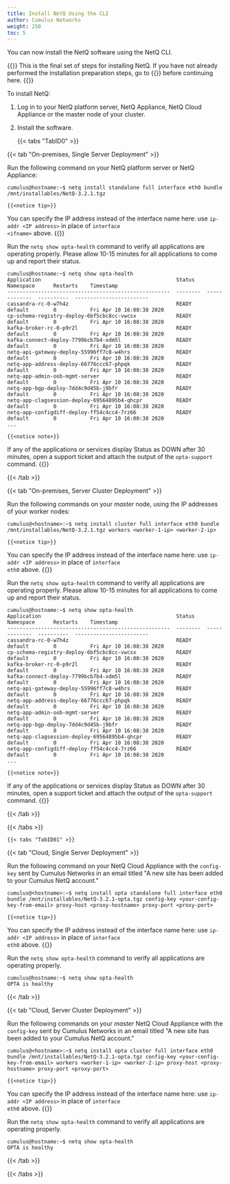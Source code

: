 ```yaml
---
title: Install NetQ Using the CLI
author: Cumulus Networks
weight: 250
toc: 5
---
```

You can now install the NetQ software using the NetQ CLI.

{{<notice info>}}
This is the final set of steps for installing NetQ. If you have not already performed the installation preparation steps, go to {{<link title="Install the NetQ System">}} before continuing here.
{{</notice>}}

To install NetQ:

1. Log in to your NetQ platform server, NetQ Appliance, NetQ Cloud Appliance or the master node of your cluster.

2. Install the software.

    {{< tabs "TabID0" >}}

{{< tab "On-premises, Single Server Deployment" >}}

Run the following command on your NetQ platform server or NetQ Appliance:

```
cumulus@hostname:~$ netq install standalone full interface eth0 bundle /mnt/installables/NetQ-3.2.1.tgz
```

    {{<notice tip>}}
You can specify the IP address instead of the interface name here: use <code>ip-addr &lt;IP address&gt;</code> in place of <code>interface &lt;ifname&gt;</code> above.
{{</notice>}}

Run the `netq show opta-health` command to verify all applications are operating properly. Please allow 10-15 minutes for all applications to come up and report their status.

```
cumulus@hostname:~$ netq show opta-health
Application                                            Status    Namespace      Restarts    Timestamp
-----------------------------------------------------  --------  -------------  ----------  ------------------------
cassandra-rc-0-w7h4z                                   READY     default        0           Fri Apr 10 16:08:38 2020
cp-schema-registry-deploy-6bf5cbc8cc-vwcsx             READY     default        0           Fri Apr 10 16:08:38 2020
kafka-broker-rc-0-p9r2l                                READY     default        0           Fri Apr 10 16:08:38 2020
kafka-connect-deploy-7799bcb7b4-xdm5l                  READY     default        0           Fri Apr 10 16:08:38 2020
netq-api-gateway-deploy-55996ff7c8-w4hrs               READY     default        0           Fri Apr 10 16:08:38 2020
netq-app-address-deploy-66776ccc67-phpqk               READY     default        0           Fri Apr 10 16:08:38 2020
netq-app-admin-oob-mgmt-server                         READY     default        0           Fri Apr 10 16:08:38 2020
netq-app-bgp-deploy-7dd4c9d45b-j9bfr                   READY     default        0           Fri Apr 10 16:08:38 2020
netq-app-clagsession-deploy-69564895b4-qhcpr           READY     default        0           Fri Apr 10 16:08:38 2020
netq-app-configdiff-deploy-ff54c4cc4-7rz66             READY     default        0           Fri Apr 10 16:08:38 2020
...
```

    {{<notice note>}}
If any of the applications or services display Status as DOWN after 30 minutes, open a support ticket and attach the output of the <code>opta-support</code> command.
{{</notice>}}

{{< /tab >}}

{{< tab "On-premises, Server Cluster Deployment" >}}

Run the following commands on your *master* node, using the IP addresses of your worker nodes:

```
cumulus@<hostname>:~$ netq install cluster full interface eth0 bundle /mnt/installables/NetQ-3.2.1.tgz workers <worker-1-ip> <worker-2-ip>
```

    {{<notice tip>}}
You can specify the IP address instead of the interface name here: use <code>ip-addr &lt;IP address&gt;</code> in place of <code>interface eth0</code> above.
{{</notice>}}

Run the `netq show opta-health` command to verify all applications are operating properly. Please allow 10-15 minutes for all applications to come up and report their status.

```
cumulus@hostname:~$ netq show opta-health
Application                                            Status    Namespace      Restarts    Timestamp
-----------------------------------------------------  --------  -------------  ----------  ------------------------
cassandra-rc-0-w7h4z                                   READY     default        0           Fri Apr 10 16:08:38 2020
cp-schema-registry-deploy-6bf5cbc8cc-vwcsx             READY     default        0           Fri Apr 10 16:08:38 2020
kafka-broker-rc-0-p9r2l                                READY     default        0           Fri Apr 10 16:08:38 2020
kafka-connect-deploy-7799bcb7b4-xdm5l                  READY     default        0           Fri Apr 10 16:08:38 2020
netq-api-gateway-deploy-55996ff7c8-w4hrs               READY     default        0           Fri Apr 10 16:08:38 2020
netq-app-address-deploy-66776ccc67-phpqk               READY     default        0           Fri Apr 10 16:08:38 2020
netq-app-admin-oob-mgmt-server                         READY     default        0           Fri Apr 10 16:08:38 2020
netq-app-bgp-deploy-7dd4c9d45b-j9bfr                   READY     default        0           Fri Apr 10 16:08:38 2020
netq-app-clagsession-deploy-69564895b4-qhcpr           READY     default        0           Fri Apr 10 16:08:38 2020
netq-app-configdiff-deploy-ff54c4cc4-7rz66             READY     default        0           Fri Apr 10 16:08:38 2020
...
```

    {{<notice note>}}
If any of the applications or services display Status as DOWN after 30 minutes, open a support ticket and attach the output of the <code>opta-support</code> command.
{{</notice>}}

{{< /tab >}}

{{< /tabs >}}

    {{< tabs "TabID01" >}}

{{< tab "Cloud, Single Server Deployment" >}}

Run the following command on your NetQ Cloud Appliance with the `config-key` sent by Cumulus Networks in an email titled "A new site has been added to your Cumulus NetQ account."

```
cumulus@<hostname>:~$ netq install opta standalone full interface eth0 bundle /mnt/installables/NetQ-3.2.1-opta.tgz config-key <your-config-key-from-email> proxy-host <proxy-hostname> proxy-port <proxy-port>
```

    {{<notice tip>}}
You can specify the IP address instead of the interface name here: use <code>ip-addr &lt;IP address&gt;</code> in place of <code>interface eth0</code> above.
{{</notice>}}

Run the `netq show opta-health` command to verify all applications are operating properly.

```
cumulus@hostname:~$ netq show opta-health
OPTA is healthy
```

{{< /tab >}}

{{< tab "Cloud, Server Cluster Deployment" >}}

Run the following commands on your *master* NetQ Cloud Appliance with the `config-key` sent by Cumulus Networks in an email titled "A new site has been added to your Cumulus NetQ account."

```
cumulus@<hostname>:~$ netq install opta cluster full interface eth0 bundle /mnt/installables/NetQ-3.2.1-opta.tgz config-key <your-config-key-from-email> workers <worker-1-ip> <worker-2-ip> proxy-host <proxy-hostname> proxy-port <proxy-port>
```

    {{<notice tip>}}
You can specify the IP address instead of the interface name here: use <code>ip-addr &lt;IP address&gt;</code> in place of <code>interface eth0</code> above.
{{</notice>}}

Run the `netq show opta-health` command to verify all applications are operating properly.

```
cumulus@hostname:~$ netq show opta-health
OPTA is healthy
```

{{< /tab >}}

{{< /tabs >}}
